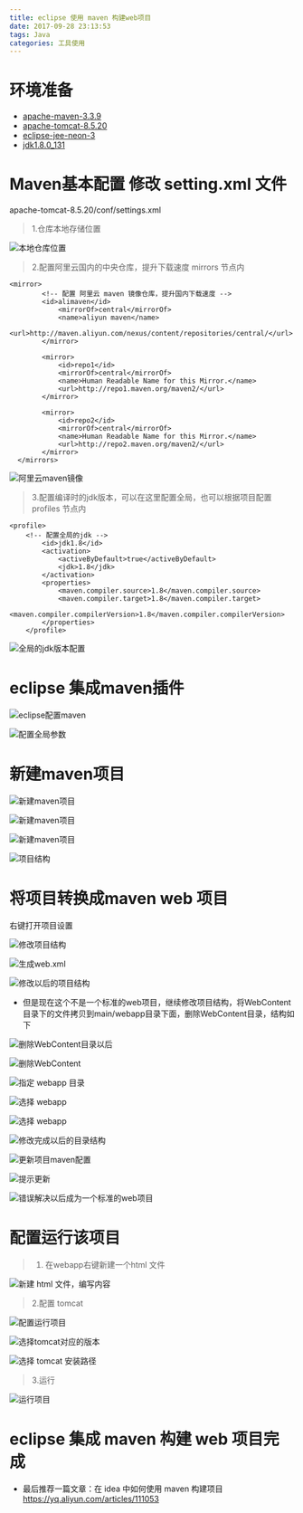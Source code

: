 ```yaml
---
title: eclipse 使用 maven 构建web项目
date: 2017-09-28 23:13:53
tags: Java
categories: 工具使用
---
```


# 环境准备
- [apache-maven-3.3.9](http://maven.apache.org/download.cgi)
- [apache-tomcat-8.5.20](http://tomcat.apache.org/download-80.cgi)
- [eclipse-jee-neon-3](https://www.eclipse.org/downloads/eclipse-packages/)
- [jdk1.8.0_131](http://www.oracle.com/technetwork/java/javase/downloads/jdk-netbeans-jsp-142931.html)

# Maven基本配置 修改 setting.xml 文件
apache-tomcat-8.5.20/conf/settings.xml

> 1.仓库本地存储位置 


![本地仓库位置](http://upload-images.jianshu.io/upload_images/7779890-c8fb765b2c991b72.png?imageMogr2/auto-orient/strip%7CimageView2/2/w/1240)


> 2.配置阿里云国内的中央仓库，提升下载速度  mirrors 节点内
```
<mirror>
        <!-- 配置 阿里云 maven 镜像仓库，提升国内下载速度 -->
        <id>alimaven</id>
            <mirrorOf>central</mirrorOf>
            <name>aliyun maven</name>
            <url>http://maven.aliyun.com/nexus/content/repositories/central/</url>
        </mirror>
    
        <mirror>
            <id>repo1</id>
            <mirrorOf>central</mirrorOf>
            <name>Human Readable Name for this Mirror.</name>
            <url>http://repo1.maven.org/maven2/</url>
        </mirror>
    
        <mirror>
            <id>repo2</id>
            <mirrorOf>central</mirrorOf>
            <name>Human Readable Name for this Mirror.</name>
            <url>http://repo2.maven.org/maven2/</url>
        </mirror>
  </mirrors>
```

![阿里云maven镜像](http://upload-images.jianshu.io/upload_images/7779890-fdbaf1e3853ed100.png?imageMogr2/auto-orient/strip%7CimageView2/2/w/1240)


> 3.配置编译时的jdk版本，可以在这里配置全局，也可以根据项目配置  profiles 节点内

```
<profile>
    <!-- 配置全局的jdk -->
		<id>jdk1.8</id>    
		<activation>   
			<activeByDefault>true</activeByDefault>    
			<jdk>1.8</jdk>   
		</activation>    
		<properties>   
			<maven.compiler.source>1.8</maven.compiler.source>    
			<maven.compiler.target>1.8</maven.compiler.target>    
			<maven.compiler.compilerVersion>1.8</maven.compiler.compilerVersion>   
		</properties> 
	</profile>
```

![全局的jdk版本配置](http://upload-images.jianshu.io/upload_images/7779890-e1f345185ced9580.png?imageMogr2/auto-orient/strip%7CimageView2/2/w/1240)

# eclipse 集成maven插件

![eclipse配置maven](http://upload-images.jianshu.io/upload_images/7779890-28a74e4a3f382413.png?imageMogr2/auto-orient/strip%7CimageView2/2/w/1240)

![配置全局参数](http://upload-images.jianshu.io/upload_images/7779890-88b11320dd52174c.png?imageMogr2/auto-orient/strip%7CimageView2/2/w/1240)


# 新建maven项目

![新建maven项目](http://upload-images.jianshu.io/upload_images/7779890-6604d11226479dcf.png?imageMogr2/auto-orient/strip%7CimageView2/2/w/1240)

![新建maven项目](http://upload-images.jianshu.io/upload_images/7779890-997fc5ccae6f10b6.png?imageMogr2/auto-orient/strip%7CimageView2/2/w/1240)

![新建maven项目](http://upload-images.jianshu.io/upload_images/7779890-99ce19045b39d6e4.png?imageMogr2/auto-orient/strip%7CimageView2/2/w/1240)


![项目结构](http://upload-images.jianshu.io/upload_images/7779890-9909613ef55aadd9.png?imageMogr2/auto-orient/strip%7CimageView2/2/w/1240)


# 将项目转换成maven web 项目
右键打开项目设置

![修改项目结构](http://upload-images.jianshu.io/upload_images/7779890-ee1c890c8ecfe527.png?imageMogr2/auto-orient/strip%7CimageView2/2/w/1240)


![生成web.xml](http://upload-images.jianshu.io/upload_images/7779890-a498a41384ef79f0.png?imageMogr2/auto-orient/strip%7CimageView2/2/w/1240)


![修改以后的项目结构](http://upload-images.jianshu.io/upload_images/7779890-20c12ea65ea902f5.png?imageMogr2/auto-orient/strip%7CimageView2/2/w/1240)

- 但是现在这个不是一个标准的web项目，继续修改项目结构，将WebContent目录下的文件拷贝到main/webapp目录下面，删除WebContent目录，结构如下

![删除WebContent目录以后](http://upload-images.jianshu.io/upload_images/7779890-bc62b88cce18515e.png?imageMogr2/auto-orient/strip%7CimageView2/2/w/1240)


![删除WebContent](http://upload-images.jianshu.io/upload_images/7779890-6cd7c408aea55e6d.png?imageMogr2/auto-orient/strip%7CimageView2/2/w/1240)

![指定 webapp 目录](http://upload-images.jianshu.io/upload_images/7779890-0589e69ddc98be2a.png?imageMogr2/auto-orient/strip%7CimageView2/2/w/1240)



![选择 webapp ](http://upload-images.jianshu.io/upload_images/7779890-0c5d4e9d5aeecea0.png?imageMogr2/auto-orient/strip%7CimageView2/2/w/1240)



![选择 webapp](http://upload-images.jianshu.io/upload_images/7779890-7d291661d94d9456.png?imageMogr2/auto-orient/strip%7CimageView2/2/w/1240)



![修改完成以后的目录结构](http://upload-images.jianshu.io/upload_images/7779890-6731709025e9acdf.png?imageMogr2/auto-orient/strip%7CimageView2/2/w/1240)


![更新项目maven配置](http://upload-images.jianshu.io/upload_images/7779890-b47340bc89895406.png?imageMogr2/auto-orient/strip%7CimageView2/2/w/1240)

![提示更新](http://upload-images.jianshu.io/upload_images/7779890-1ec60f2529acf211.png?imageMogr2/auto-orient/strip%7CimageView2/2/w/1240)


![错误解决以后成为一个标准的web项目](http://upload-images.jianshu.io/upload_images/7779890-6a9678cfb6fa765a.png?imageMogr2/auto-orient/strip%7CimageView2/2/w/1240)


# 配置运行该项目

> 1. 在webapp右键新建一个html 文件

![新建 html 文件，编写内容](http://upload-images.jianshu.io/upload_images/7779890-081eca38dc3869be.png?imageMogr2/auto-orient/strip%7CimageView2/2/w/1240)

> 2.配置 tomcat

![配置运行项目](http://upload-images.jianshu.io/upload_images/7779890-ebc8d197b81f8a55.png?imageMogr2/auto-orient/strip%7CimageView2/2/w/1240)



![选择tomcat对应的版本](http://upload-images.jianshu.io/upload_images/7779890-628a5eaeca05c239.png?imageMogr2/auto-orient/strip%7CimageView2/2/w/1240)


![选择 tomcat 安装路径](http://upload-images.jianshu.io/upload_images/7779890-97c2fb6d82f0dd12.png?imageMogr2/auto-orient/strip%7CimageView2/2/w/1240)


> 3.运行

![运行项目](http://upload-images.jianshu.io/upload_images/7779890-ef7e7c1fcba3897b.png?imageMogr2/auto-orient/strip%7CimageView2/2/w/1240)

# eclipse 集成 maven 构建 web 项目完成
- 最后推荐一篇文章：在 idea 中如何使用 maven 构建项目
https://yq.aliyun.com/articles/111053